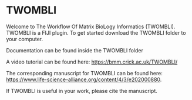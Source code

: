 # TWOMBLI

Welcome to The Workflow Of Matrix BioLogy Informatics (TWOMBLI). TWOMBLI is a FIJI plugin. To get started download the TWOMBLI folder
to your computer.

Documentation can be found inside the TWOMBLI folder

A video tutorial can be found here: https://bmm.crick.ac.uk/TWOMBLI/

The corresponding manuscript for TWOMBLI can be found here: https://www.life-science-alliance.org/content/4/3/e202000880. 
 
If TWOMBLI is useful in your work, please cite the manuscript.
